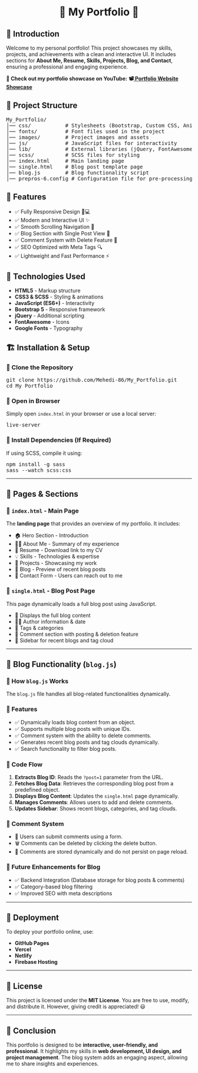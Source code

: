 <h1 align="center">🌟 My Portfolio 🌟</h1>

<h2>🚀 Introduction</h2>
<p>Welcome to my personal portfolio! This project showcases my skills, projects, and achievements with a clean and interactive UI. It includes sections for <strong>About Me, Resume, Skills, Projects, Blog, and Contact</strong>, ensuring a professional and engaging experience.</p>

<p><strong>🚀 Check out my portfolio showcase on YouTube:</strong>  
   <strong>📽️<a href="https://www.youtube.com/watch?v=TKUFFRtgmvg" target="_blank"> Portfolio Website Showcase</a></strong>  
</p>

<h2>📂 Project Structure</h2>
<pre>
My_Portfolio/
│── css/           # Stylesheets (Bootstrap, Custom CSS, Animations)
│── fonts/         # Font files used in the project
│── images/        # Project images and assets
│── js/            # JavaScript files for interactivity
│── lib/           # External libraries (jQuery, FontAwesome, etc.)
│── scss/          # SCSS files for styling
│── index.html     # Main landing page
│── single.html    # Blog post template page
│── blog.js        # Blog functionality script
│── prepros-6.config # Configuration file for pre-processing
</pre>

<h2>🌟 Features</h2>
<ul>
  <li>✅ Fully Responsive Design 📱💻</li>
  <li>✅ Modern and Interactive UI ✨</li>
  <li>✅ Smooth Scrolling Navigation 🔽</li>
  <li>✅ Blog Section with Single Post View 📝</li>
  <li>✅ Comment System with Delete Feature 💬</li>
  <li>✅ SEO Optimized with Meta Tags 🔍</li>
  <li>✅ Lightweight and Fast Performance ⚡</li>
</ul>

<h2>🎨 Technologies Used</h2>
<ul>
  <li><strong>HTML5</strong> - Markup structure</li>
  <li><strong>CSS3 & SCSS</strong> - Styling & animations</li>
  <li><strong>JavaScript (ES6+)</strong> - Interactivity</li>
  <li><strong>Bootstrap 5</strong> - Responsive framework</li>
  <li><strong>jQuery</strong> - Additional scripting</li>
  <li><strong>FontAwesome</strong> - Icons</li>
  <li><strong>Google Fonts</strong> - Typography</li>
</ul>

<h2>🏗 Installation & Setup</h2>
<h3>🔹 Clone the Repository</h3>
<pre>
git clone https://github.com/Mehedi-86/My_Portfolio.git
cd My_Portfolio
</pre>

<h3>🔹 Open in Browser</h3>
<p>Simply open <code>index.html</code> in your browser or use a local server:</p>
<pre>
live-server
</pre>

<h3>🔹 Install Dependencies (If Required)</h3>
<p>If using SCSS, compile it using:</p>
<pre>
npm install -g sass
sass --watch scss:css
</pre>

---

<h2>📌 Pages & Sections</h2>

<h3>🔷 <code>index.html</code> - Main Page</h3>
<p>The <strong>landing page</strong> that provides an overview of my portfolio. It includes:</p>
<ul>
  <li>🏠 Hero Section - Introduction</li>
  <li>👨‍💻 About Me - Summary of my experience</li>
  <li>📄 Resume - Download link to my CV</li>
  <li>💡 Skills - Technologies & expertise</li>
  <li>📂 Projects - Showcasing my work</li>
  <li>📝 Blog - Preview of recent blog posts</li>
  <li>📧 Contact Form - Users can reach out to me</li>
</ul>

<h3>🔷 <code>single.html</code> - Blog Post Page</h3>
<p>This page dynamically loads a full blog post using JavaScript.</p>
<ul>
  <li>📰 Displays the full blog content</li>
  <li>👨‍🏫 Author information & date</li>
  <li>🔖 Tags & categories</li>
  <li>💬 Comment section with posting & deletion feature</li>
  <li>📌 Sidebar for recent blogs and tag cloud</li>
</ul>

---

<h2>📜 Blog Functionality (<code>blog.js</code>)</h2>

<h3>🔹 How <code>blog.js</code> Works</h3>
<p>The <code>blog.js</code> file handles all blog-related functionalities dynamically.</p>

<h3>🔹 Features</h3>
<ul>
  <li>✅ Dynamically loads blog content from an object.</li>
  <li>✅ Supports multiple blog posts with unique IDs.</li>
  <li>✅ Comment system with the ability to delete comments.</li>
  <li>✅ Generates recent blog posts and tag clouds dynamically.</li>
  <li>✅ Search functionality to filter blog posts.</li>
</ul>

<h3>🔹 Code Flow</h3>
<ol>
  <li><strong>Extracts Blog ID</strong>: Reads the <code>?post=1</code> parameter from the URL.</li>
  <li><strong>Fetches Blog Data</strong>: Retrieves the corresponding blog post from a predefined object.</li>
  <li><strong>Displays Blog Content</strong>: Updates the <code>single.html</code> page dynamically.</li>
  <li><strong>Manages Comments</strong>: Allows users to add and delete comments.</li>
  <li><strong>Updates Sidebar</strong>: Shows recent blogs, categories, and tag clouds.</li>
</ol>

<h3>🔹 Comment System</h3>
<ul>
  <li>💬 Users can submit comments using a form.</li>
  <li>🗑️ Comments can be deleted by clicking the delete button.</li>
  <li>📌 Comments are stored dynamically and do not persist on page reload.</li>
</ul>

<h3>📌 Future Enhancements for Blog</h3>
<ul>
  <li>✅ Backend Integration (Database storage for blog posts & comments)</li>
  <li>✅ Category-based blog filtering</li>
  <li>✅ Improved SEO with meta descriptions</li>
</ul>

---

<h2>🚀 Deployment</h2>
<p>To deploy your portfolio online, use:</p>
<ul>
  <li><strong>GitHub Pages</strong></li>
  <li><strong>Vercel</strong></li>
  <li><strong>Netlify</strong></li>
  <li><strong>Firebase Hosting</strong></li>
</ul>

---

<h2>📜 License</h2>
<p>This project is licensed under the <strong>MIT License</strong>. You are free to use, modify, and distribute it. However, giving credit is appreciated! 😃</p>

---

<h2>🎯 Conclusion</h2>
<p>This portfolio is designed to be <strong>interactive, user-friendly, and professional</strong>. It highlights my skills in <strong>web development, UI design, and project management</strong>. The blog system adds an engaging aspect, allowing me to share insights and experiences.</p>



